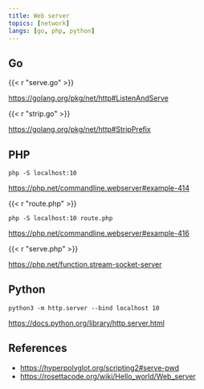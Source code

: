 ```yaml
---
title: Web server
topics: [network]
langs: [go, php, python]
---
```


## Go

{{< r "serve.go" >}}

<https://golang.org/pkg/net/http#ListenAndServe>

{{< r "strip.go" >}}

<https://golang.org/pkg/net/http#StripPrefix>

## PHP

~~~
php -S localhost:10
~~~

<https://php.net/commandline.webserver#example-414>

{{< r "route.php" >}}

~~~
php -S localhost:10 route.php
~~~

<https://php.net/commandline.webserver#example-416>

{{< r "serve.php" >}}

<https://php.net/function.stream-socket-server>

## Python

~~~
python3 -m http.server --bind localhost 10
~~~

<https://docs.python.org/library/http.server.html>

## References

- <https://hyperpolyglot.org/scripting2#serve-pwd>
- <https://rosettacode.org/wiki/Hello_world/Web_server>
